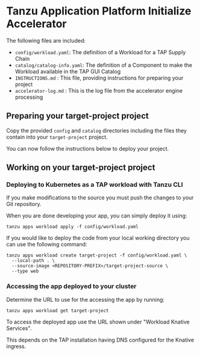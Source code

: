 # Tanzu Application Platform Initialize Accelerator

The following files are included:
- `config/workload.yaml`: The definition of a Workload for a TAP Supply Chain
- `catalog/catalog-info.yaml`: The definition of a Component to make the Workload available in the TAP GUI Catalog
- `INSTRUCTIONS.md` : This file, providing instructions for preparing your project
- `accelerator-log.md` : This is the log file from the accelerator engine processing

## Preparing your target-project project

Copy the provided `config` and `catalog` directories including the files they contain into your `target-project` project.

You can now follow the instructions below to deploy your project.

## Working on your target-project project

### Deploying to Kubernetes as a TAP workload with Tanzu CLI

If you make modifications to the source you must push the changes to your Git repository.

When you are done developing your app, you can simply deploy it using:

```
tanzu apps workload apply -f config/workload.yaml
```

If you would like to deploy the code from your local working directory you can use the following command:

```
tanzu apps workload create target-project -f config/workload.yaml \
  --local-path . \
  --source-image <REPOSITORY-PREFIX>/target-project-source \
  --type web
```

### Accessing the app deployed to your cluster

Determine the URL to use for the accessing the app by running:

```
tanzu apps workload get target-project
```

To access the deployed app use the URL shown under "Workload Knative Services".

This depends on the TAP installation having DNS configured for the Knative ingress.
